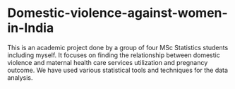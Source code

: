 # Domestic-violence-against-women-in-India
This is an academic project done by a group of four MSc Statistics students including myself. It focuses on finding the relationship between domestic violence and maternal health care services utilization and pregnancy outcome. We have used various statistical tools and techniques for the data analysis.
